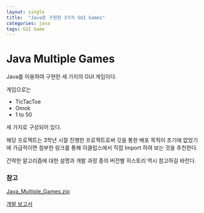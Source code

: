 ```yaml
---
layout: single
title:  "Java로 구현한 3가지 GUI Games"
categories: java
tags: GUI Game
---
```


# Java Multiple Games



Java를 이용하여 구현한 세 가지의 GUI 게임이다.

게임으로는

* TicTacToe
* Omok
* 1 to 50

세 가지로 구성되어 있다.

해당 프로젝트는 3학년 시절 진행한 프로젝트로써 깃을 통한 배포 목적이 초기에 없었기에 가급적이면 첨부한 링크를 통해 이클립스에서 직접 Import 하여 보는 것을 추천한다.

간략한 알고리즘에 대한 설명과 개발 과정 중의 버전별 히스토리 역시 참고하길 바란다.



### 참고

[Java_Multiple_Games.zip](https://drive.google.com/file/d/1-y9gguz6DMmbKXj6-kE4MT46UYw-ejXR/view?usp=sharing)

[개발 보고서](https://drive.google.com/file/d/11dNGwsfhrgIEWS2vrVytVMv74FUNq7II/view?usp=sharing)
